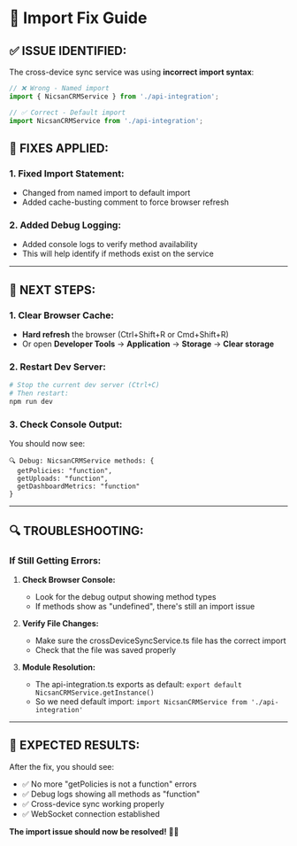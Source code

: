 # 🔧 Import Fix Guide

## ✅ **ISSUE IDENTIFIED:**

The cross-device sync service was using **incorrect import syntax**:
```typescript
// ❌ Wrong - Named import
import { NicsanCRMService } from './api-integration';

// ✅ Correct - Default import  
import NicsanCRMService from './api-integration';
```

## 🔧 **FIXES APPLIED:**

### **1. Fixed Import Statement:**
- Changed from named import to default import
- Added cache-busting comment to force browser refresh

### **2. Added Debug Logging:**
- Added console logs to verify method availability
- This will help identify if methods exist on the service

---

## 🚀 **NEXT STEPS:**

### **1. Clear Browser Cache:**
- **Hard refresh** the browser (Ctrl+Shift+R or Cmd+Shift+R)
- Or open **Developer Tools** → **Application** → **Storage** → **Clear storage**

### **2. Restart Dev Server:**
```bash
# Stop the current dev server (Ctrl+C)
# Then restart:
npm run dev
```

### **3. Check Console Output:**
You should now see:
```
🔍 Debug: NicsanCRMService methods: {
  getPolicies: "function",
  getUploads: "function", 
  getDashboardMetrics: "function"
}
```

---

## 🔍 **TROUBLESHOOTING:**

### **If Still Getting Errors:**

1. **Check Browser Console:**
   - Look for the debug output showing method types
   - If methods show as "undefined", there's still an import issue

2. **Verify File Changes:**
   - Make sure the crossDeviceSyncService.ts file has the correct import
   - Check that the file was saved properly

3. **Module Resolution:**
   - The api-integration.ts exports as default: `export default NicsanCRMService.getInstance()`
   - So we need default import: `import NicsanCRMService from './api-integration'`

---

## 🎯 **EXPECTED RESULTS:**

After the fix, you should see:
- ✅ No more "getPolicies is not a function" errors
- ✅ Debug logs showing all methods as "function"
- ✅ Cross-device sync working properly
- ✅ WebSocket connection established

**The import issue should now be resolved!** 🚀✨








